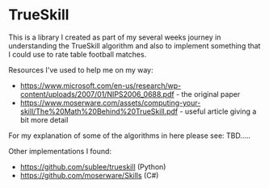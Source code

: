 # TrueSkill

This is a library I created as part of my several weeks journey in understanding the TrueSkill algorithm and 
also to implement something that I could use to rate table football matches.

Resources I've used to help me on my way:
* https://www.microsoft.com/en-us/research/wp-content/uploads/2007/01/NIPS2006_0688.pdf - the original paper
* https://www.moserware.com/assets/computing-your-skill/The%20Math%20Behind%20TrueSkill.pdf - useful article giving a bit more detail

For my explanation of some of the algorithms in here please see: TBD.....

Other implementations I found:
* https://github.com/sublee/trueskill (Python)
* https://github.com/moserware/Skills (C#)
